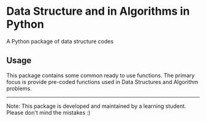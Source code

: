 # Data Structure and in Algorithms in Python 

A Python package of data structure codes

## Usage
This package contains some common ready to use functions. The primary focus is provide pre-coded functions used in 
Data Structures and Algorithm problems.

-----------------------------------
Note: This package is developed and maintained by a learning student. Please don't mind the mistakes :)
